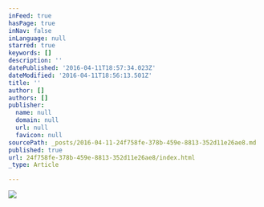 ```yaml
---
inFeed: true
hasPage: true
inNav: false
inLanguage: null
starred: true
keywords: []
description: ''
datePublished: '2016-04-11T18:57:34.023Z'
dateModified: '2016-04-11T18:56:13.501Z'
title: ''
author: []
authors: []
publisher:
  name: null
  domain: null
  url: null
  favicon: null
sourcePath: _posts/2016-04-11-24f758fe-378b-459e-8813-352d11e26ae8.md
published: true
url: 24f758fe-378b-459e-8813-352d11e26ae8/index.html
_type: Article

---
```

![](https://the-grid-user-content.s3-us-west-2.amazonaws.com/670ba0e6-f693-42b0-94e7-22e0f9aeb7dd.jpg)